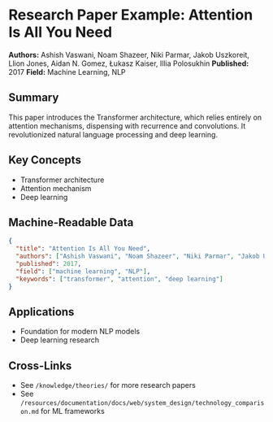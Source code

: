 # Research Paper Example: Attention Is All You Need

**Authors:** Ashish Vaswani, Noam Shazeer, Niki Parmar, Jakob Uszkoreit, Llion Jones, Aidan N. Gomez, Łukasz Kaiser, Illia Polosukhin
**Published:** 2017
**Field:** Machine Learning, NLP

## Summary
This paper introduces the Transformer architecture, which relies entirely on attention mechanisms, dispensing with recurrence and convolutions. It revolutionized natural language processing and deep learning.

## Key Concepts
- Transformer architecture
- Attention mechanism
- Deep learning

## Machine-Readable Data
```json
{
  "title": "Attention Is All You Need",
  "authors": ["Ashish Vaswani", "Noam Shazeer", "Niki Parmar", "Jakob Uszkoreit", "Llion Jones", "Aidan N. Gomez", "Łukasz Kaiser", "Illia Polosukhin"],
  "published": 2017,
  "field": ["machine learning", "NLP"],
  "keywords": ["transformer", "attention", "deep learning"]
}
```

## Applications
- Foundation for modern NLP models
- Deep learning research

## Cross-Links
- See `/knowledge/theories/` for more research papers
- See `/resources/documentation/docs/web/system_design/technology_comparison.md` for ML frameworks
